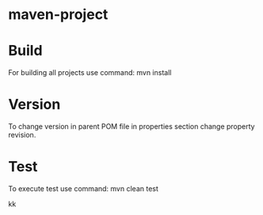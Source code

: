 # maven-project

# Build 
For building all projects use command:
mvn install

# Version
To change version in parent POM file in properties section change property revision.

# Test
To execute test use command:
mvn clean test
 
kk
